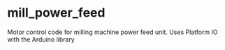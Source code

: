 # mill_power_feed
Motor control code for milling machine power feed unit. Uses Platform IO with the Arduino library
